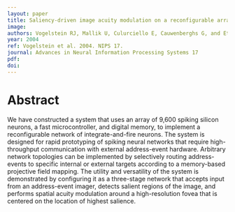 ```yaml
---
layout: paper
title: Saliency-driven image acuity modulation on a reconfigurable array of spiking silicon neurons
image:
authors: Vogelstein RJ, Mallik U, Culurciello E, Cauwenberghs G, and Etienne-Cummings R.
year: 2004
ref: Vogelstein et al. 2004. NIPS 17.
journal: Advances in Neural Information Processing Systems 17
pdf:
doi:
---
```


# Abstract
We have constructed a system that uses an array of 9,600 spiking silicon neurons, a fast microcontroller, and digital memory, to implement a reconfigurable network of integrate-and-fire neurons. The system is designed for rapid prototyping of spiking neural networks that require high-throughput communication with external address-event hardware. Arbitrary network topologies can be implemented by selectively routing address-events to specific internal or external targets according to a memory-based projective field mapping. The utility and versatility of the system is demonstrated by configuring it as a three-stage network that accepts input from an address-event imager, detects salient regions of the image, and performs spatial acuity modulation around a high-resolution fovea that is centered on the location of highest salience.
